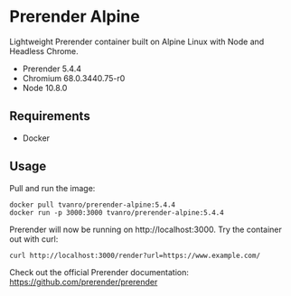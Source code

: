 # Prerender Alpine

Lightweight Prerender container built on Alpine Linux with Node and Headless Chrome.

- Prerender 5.4.4
- Chromium 68.0.3440.75-r0
- Node 10.8.0

## Requirements

- Docker

## Usage

Pull and run the image:

```
docker pull tvanro/prerender-alpine:5.4.4
docker run -p 3000:3000 tvanro/prerender-alpine:5.4.4
```
Prerender will now be running on http://localhost:3000. Try the container out with curl:

```
curl http://localhost:3000/render?url=https://www.example.com/
```

Check out the official Prerender documentation: https://github.com/prerender/prerender
